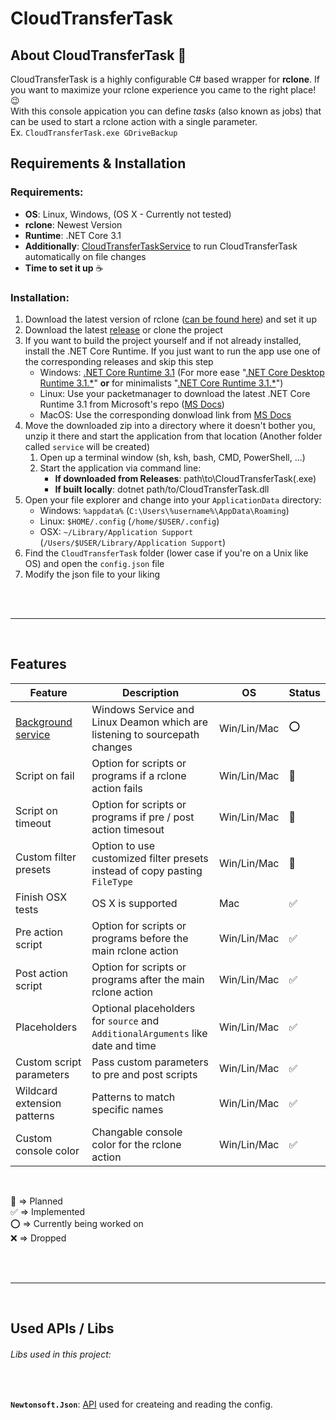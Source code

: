 # CloudTransferTask
## About CloudTransferTask 🎉
CloudTransferTask is a highly configurable C# based wrapper for **rclone**. If you want to maximize your rclone experience you came to the right place! 😉  
With this console appication you can define _tasks_ (also known as jobs) that can be used to start a rclone action with a single parameter.  
Ex. `CloudTransferTask.exe GDriveBackup`

## Requirements & Installation
### Requirements:
- **OS**: Linux, Windows, (OS X - Currently not tested)
- **rclone**: Newest Version
- **Runtime**: .NET Core 3.1
- **Additionally**: [CloudTransferTaskService](https://github.com/xRoXaSx/CloudTransferTaskService) to run CloudTransferTask automatically on file changes
- **Time to set it up** ☕

### Installation:
1. Download the latest version of rclone ([can be found here](https://rclone.org/downloads/)) and set it up
2. Download the latest [release](https://github.com/xRoXaSx/CloudTransferTask/releases) or clone the project
3. If you want to build the project yourself and if not already installed, install the .NET Core Runtime. If you just want to run the app use one of the corresponding releases and skip this step  
    - Windows: [.NET Core Runtime 3.1](https://dotnet.microsoft.com/download/dotnet-core/3.1) (For more ease "<u>.NET Core Desktop Runtime 3.1.\*</u>" **or** for minimalists "<u>.NET Core Runtime 3.1.\*</u>")
    - Linux: Use your packetmanager to download the latest .NET Core Runtime 3.1 from Microsoft's repo ([MS Docs](https://docs.microsoft.com/de-de/dotnet/core/install/linux))
    - MacOS: Use the corresponding donwload link from [MS Docs](https://docs.microsoft.com/de-de/dotnet/core/install/macos#supported-releases) 
4. Move the downloaded zip into a directory where it doesn't bother you, unzip it there and start the application from that location (Another folder called `service` will be created)
    1. Open up a terminal window (sh, ksh, bash, CMD, PowerShell, ...)
    2. Start the application via command line:
        - **If downloaded from Releases**: path\to\CloudTransferTask(.exe)
        - **If built locally**: dotnet path/to/CloudTransferTask.dll
5. Open your file explorer and change into your `ApplicationData` directory: 
    - Windows: `%appdata%` (`C:\Users\%username%\AppData\Roaming`)
    - Linux: `$HOME/.config` (`/home/$USER/.config`)
    - OSX: `~/Library/Application Support` (`/Users/$USER/Library/Application Support`)
6. Find the `CloudTransferTask` folder (lower case if you're on a Unix like OS) and open the `config.json` file
7. Modify the json file to your liking

<br /><br />
***
<br />

## Features
| Feature            | Description | OS | Status |
|--------------------|-------------|----|--------|
| [Background service](https://github.com/xRoXaSx/CloudTransferTaskService) | Windows Service and Linux Deamon which are listening to sourcepath changes | Win/Lin/Mac |⭕|
| Script on fail     | Option for scripts or programs if a rclone action fails | Win/Lin/Mac |📅|
| Script on timeout  | Option for scripts or programs if pre / post action timesout | Win/Lin/Mac |📅|
| Custom filter presets | Option to use customized filter presets instead of copy pasting  `FileType` | Win/Lin/Mac |📅|
| Finish OSX tests   | OS X is supported  | Mac |✅|
| Pre action script  | Option for scripts or programs before the main rclone action | Win/Lin/Mac |✅|
| Post action script | Option for scripts or programs after the main rclone action | Win/Lin/Mac |✅|
| Placeholders | Optional placeholders for `source` and `AdditionalArguments` like date and time | Win/Lin/Mac |✅|
| Custom script parameters | Pass custom parameters to pre and post scripts | Win/Lin/Mac |✅|
| Wildcard extension patterns | Patterns to match specific names | Win/Lin/Mac |✅|
| Custom console color | Changable console color for the rclone action | Win/Lin/Mac |✅|

<br />

📅 => Planned  
✅ => Implemented  
⭕ => Currently being worked on  
❌ => Dropped

<br /><br />
***
<br />

## Used APIs / Libs
###### Libs used in this project:
<br />

**`Newtonsoft.Json`**: [API](https://github.com/JamesNK/Newtonsoft.Json) used for createing and reading the config.<br>

